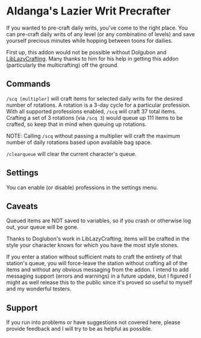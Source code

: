 # Aldanga's Lazier Writ Precrafter

If you wanted to pre-craft daily writs, you've come to the right place. You can pre-craft daily writs of any level (or any combinatino of levels) and save yourself precious minutes while hopping between toons for dailies.

First up, this addon would not be possible without Dolgubon and [LibLazyCrafting](https://www.esoui.com/downloads/info1594-LibLazyCrafting.html). Many thanks to him for his help in getting this addon (particularly the multicrafting) off the ground.

## Commands
`/scq [multipler]` will craft items for selected daily writs for the desired number of rotations. A rotation is a 3-day cycle for a particular profession. With all supported professions enabled, `/scq` will craft 37 total items. Crafting a set of 3 rotations (via `/scq 3`) would queue up 111 items to be crafted, so keep that in mind when queuing up rotations.

NOTE: Calling `/scq` without passing a multiplier will craft the maximum number of daily rotations based upon available bag space.

`/clearqueue` will clear the current character's queue.

## Settings

You can enable (or disable) professions in the settings menu.

## Caveats
Queued items are NOT saved to variables, so if you crash or otherwise log out, your queue will be gone.

Thanks to Doglubon's work in LibLazyCrafting, items will be crafted in the style your character knows for which you have the most style stones.

If you enter a station without sufficient mats to craft the entirety of that station's queue, you will force-leave the station without crafting all of the items and without any obvious messaging from the addon. I intend to add messaging support (errors and warnings) in a future update, but I figured I might as well release this to the public since it's proved so useful to myself and my wonderful testers.

## Support
If you run into problems or have suggestions not covered here, please provide feedback and I will try to be as helpful as possible.